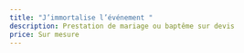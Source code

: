 ```yaml
---
title: "J’immortalise l’événement "
description: Prestation de mariage ou baptême sur devis
price: Sur mesure
---
```

